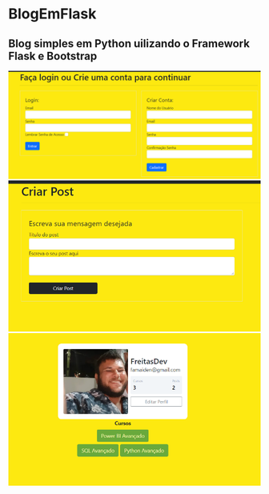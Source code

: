 # BlogEmFlask
## Blog simples em Python uilizando o Framework Flask e Bootstrap


![](https://github.com/FabricioFreitasDev/siteusandoflask/blob/master/Flask.png)
![](https://github.com/FabricioFreitasDev/siteusandoflask/blob/master/Flask1.png)
![](https://github.com/FabricioFreitasDev/siteusandoflask/blob/master/Flask2.png)
